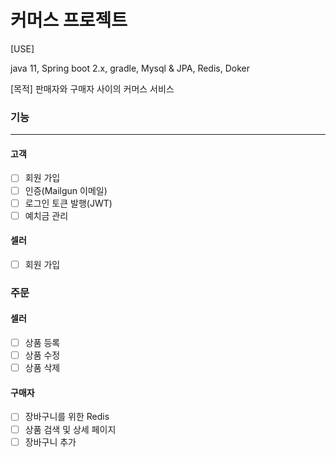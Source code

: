 # 커머스 프로젝트

[USE]

java 11, Spring boot 2.x, gradle, Mysql & JPA, Redis, Doker

[목적]
판매자와 구매자 사이의 커머스 서비스 

### 기능
---
#### 고객
- [ ] 회원 가입
- [ ] 인증(Mailgun 이메일)
- [ ] 로그인 토큰 발행(JWT)
- [ ] 예치금 관리
      
#### 셀러
- [ ] 회원 가입

### 주문 

#### 셀러
- [ ] 상품 등록
- [ ] 상품 수정
- [ ] 상품 삭제
      
#### 구매자
- [ ] 장바구니를 위한 Redis
- [ ] 상품 검색 및 상세 페이지
- [ ] 장바구니 추가 
